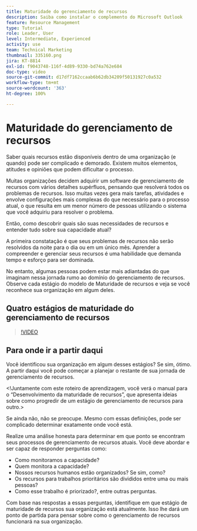 ```yaml
---
title: Maturidade do gerenciamento de recursos
description: Saiba como instalar o complemento do Microsoft Outlook
feature: Resource Management
type: Tutorial
role: Leader, User
level: Intermediate, Experienced
activity: use
team: Technical Marketing
thumbnail: 335160.png
jira: KT-8814
exl-id: f9043748-116f-4d89-9330-bd74a762e684
doc-type: video
source-git-commit: d17df7162ccaab6b62db34209f50131927c0a532
workflow-type: tm+mt
source-wordcount: '363'
ht-degree: 100%

---
```


# Maturidade do gerenciamento de recursos

Saber quais recursos estão disponíveis dentro de uma organização (e quando) pode ser complicado e demorado. Existem muitos elementos, atitudes e opiniões que podem dificultar o processo.

Muitas organizações decidem adquirir um software de gerenciamento de recursos com vários detalhes supérfluos, pensando que resolverá todos os problemas de recursos. Isso muitas vezes gera mais tarefas, atividades e envolve configurações mais complexas do que necessário para o processo atual, o que resulta em um menor número de pessoas utilizando o sistema que você adquiriu para resolver o problema.

Então, como descobrir quais são suas necessidades de recursos e entender tudo sobre sua capacidade atual?

A primeira constatação é que seus problemas de recursos não serão resolvidos da noite para o dia ou em um único mês. Aprender a compreender e gerenciar seus recursos é uma habilidade que demanda tempo e esforço para ser dominada.

No entanto, algumas pessoas podem estar mais adiantadas do que imaginam nessa jornada rumo ao domínio do gerenciamento de recursos. Observe cada estágio do modelo de Maturidade de recursos e veja se você reconhece sua organização em algum deles.

## Quatro estágios de maturidade do gerenciamento de recursos

>[!VIDEO](https://video.tv.adobe.com/v/335160/?quality=12&learn=on&enablevpops)


## Para onde ir a partir daqui

Você identificou sua organização em algum desses estágios? Se sim, ótimo. A partir daqui você pode começar a planejar o restante de sua jornada de gerenciamento de recursos.

&lt;!Juntamente com este roteiro de aprendizagem, você verá o manual para o “Desenvolvimento da maturidade de recursos”, que apresenta ideias sobre como progredir de um estágio de gerenciamento de recursos para outro.&gt;

Se ainda não, não se preocupe. Mesmo com essas definições, pode ser complicado determinar exatamente onde você está.

Realize uma análise honesta para determinar em que ponto se encontram seus processos de gerenciamento de recursos atuais. Você deve abordar e ser capaz de responder perguntas como:

* Como monitoramos a capacidade?
* Quem monitora a capacidade?
* Nossos recursos humanos estão organizados? Se sim, como?
* Os recursos para trabalhos prioritários são divididos entre uma ou mais pessoas?
* Como esse trabalho é priorizado?, entre outras perguntas.

Com base nas respostas a essas perguntas, identifique em que estágio de maturidade de recursos sua organização está atualmente. Isso lhe dará um ponto de partida para pensar sobre como o gerenciamento de recursos funcionará na sua organização.
